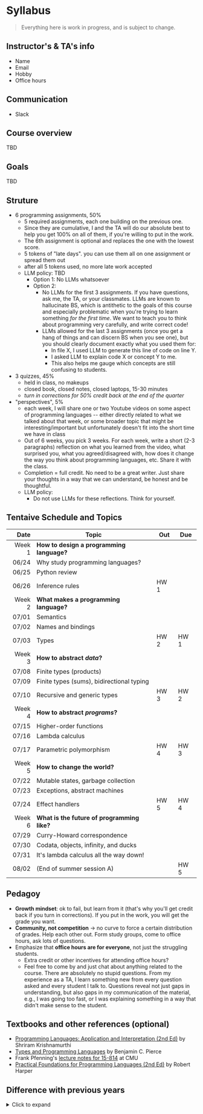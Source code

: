 # Syllabus

> Everything here is work in progress, and is subject to change.

## Instructor's & TA's info
  - Name
  - Email
  - Hobby
  - Office hours

## Communication
  - Slack

## Course overview
TBD

## Goals
TBD

  
## Struture
- 6 programming assignments, 50%
  - 5 required assignments, each one building on the previous one.
  - Since they are cumulative, I and the TA will do our absolute best to help you get 100% on all of them, if you're willing to put in the work. 
  - The 6th assignment is optional and replaces the one with the lowest score.
  - 5 tokens of "late days". you can use them all on one assignment or spread them out
  - after all 5 tokens used, no more late work accepted
  - LLM policy: TBD
    - Option 1: No LLMs whatsoever
    - Option 2:
      - No LLMs for the first 3 assignments. If you have questions, ask me, the TA, or your classmates. LLMs are known to hallucinate BS, which is antithetic to the goals of this course and especially problematic when you're trying to learn something *for the first time*. We want to teach you to think about programming very carefully, and write correct code!
      - LLMs allowed for the last 3 assignments (once you get a hang of things and can discern BS when you see one), but you should clearly document exactly what you used them for:
        - In file X, I used LLM to generate this line of code on line Y.
        - I asked LLM to explain code X or concept Y to me.
        - This also helps me gauge which concepts are still confusing to students.
- 3 quizzes, 45%
  - held in class, no makeups
  - closed book, closed notes, closed laptops, 15-30 minutes
  - *turn in corrections for 50% credit back at the end of the quarter*
- "perspectives", 5%
  - each week, I will share one or two Youtube videos on some aspect of programming languages -- either directly related to what we talked about that week, or some broader topic that might be interesting/important but unfortunately doesn't fit into the short time we have in class
  - Out of 6 weeks, you pick 3 weeks. For each week, write a short (2-3 paragraphs) reflection on what you learned from the video, what surprised you, what you agreed/disagreed with, how does it change the way you think about programming languages, etc. Share it with the class.
  - Completion = full credit. No need to be a great writer. Just share your thoughts in a way that we can understand, be honest and be thoughtful.
  - LLM policy:
    - Do not use LLMs for these reflections. Think for yourself.


## Tentaive Schedule and Topics


|   Date | Topic                                       | Out  | Due  |
| -----: | ------------------------------------------- | ---- | ---- |
| Week 1 | **How to design a programming language?**   |      |      |
|  06/24 | Why study programming languages?            |      |      |
|  06/25 | Python review                               |      |      |
|  06/26 | Inference rules                             | HW 1 |      |
| Week 2 | **What makes a programming language?**      |      |      |
|  07/01 | Semantics                                   |      |      |
|  07/02 | Names and bindings                          |      |      |
|  07/03 | Types                                       | HW 2 | HW 1 |
| Week 3 | **How to abstract *data*?**                 |      |      |
|  07/08 | Finite types (products)                     |      |      |
|  07/09 | Finite types (sums), bidirectional typing   |      |      |
|  07/10 | Recursive and generic types                 | HW 3 | HW 2 |
| Week 4 | **How to abstract *programs*?**             |      |      |
|  07/15 | Higher-order functions                      |      |      |
|  07/16 | Lambda calculus                             |      |      |
|  07/17 | Parametric polymorphism                     | HW 4 | HW 3 |
| Week 5 | **How to change the world?**                |      |      |
|  07/22 | Mutable states, garbage collection          |      |      |
|  07/23 | Exceptions, abstract machines               |      |      |
|  07/24 | Effect handlers                             | HW 5 | HW 4 |
| Week 6 | **What is the future of programming like?** |      |      |
|  07/29 | Curry-Howard correspondence                 |      |      |
|  07/30 | Codata, objects, infinity, and ducks        |      |      |
|  07/31 | It's lambda calculus all the way down!      |      |      |
|  08/02 | (End of summer session A)                   |      | HW 5 |


## Pedagoy
- **Growth mindset**: ok to fail, but learn from it (that's why you'll get credit back if you turn in corrections). If you put in the work, you will get the grade you want.
- **Community, not competition** -> no curve to force a certain distribution of grades. Help each other out. Form study groups, come to office hours, ask lots of questions.
- Emphasize that **office hours are for everyone**, not just the struggling students. 
  - Extra credit or other incentives for attending office hours?
  - Feel free to come by and just chat about anything related to the course. There are absolutely no stupid questions. From my experience as a TA, I learn something new from every question asked and every student I talk to. Questions reveal not just gaps in understanding, but also gaps in my communication of the material, e.g., I was going too fast, or I was explaining something in a way that didn't make sense to the student.

## Textbooks and other references (optional)
- [Programming Languages: Application and Interpretation (2nd Ed)](https://cs.brown.edu/courses/cs173/2012/book/) by Shriram Krishnamurthi
- [Types and Programming Languages](https://github.com/MPRI/M2-4-2/blob/master/Types%20and%20Programming%20Languages.pdf) by Benjamin C. Pierce
- Frank Pfenning's [lecture notes for 15-814](https://www.cs.cmu.edu/~fp/courses/15814-f21/schedule.html) at CMU
- [Practical Foundations for Programming Languages (2nd Ed)](https://web.archive.org/web/20221109205432/http://www.cs.cmu.edu/~rwh/pfpl/2nded.pdf) by Robert Harper


## Difference with previous years

<details>
<summary>Click to expand</summary>

- Why not reuse existing materials?
  - I've TA'ed this course (which has recycled basically the same materials) for 4 years from 2022 to 2025. I have noticed that there remain a *lot* of things that could be improved to (1) make existing topics more accessible, (2) delete topics that are too theoretical and (3) reorient the course to be more relevant even after you graduate, no matter whether you become a programmer or a PL researcher. My overarching objective is to teach you the "PL way of thinking" that you still remember after 5 years.
  - Specially, I will try to teach the class in a way that I wish I had been taught when I first learned programming languages. I love PL deeply, and I want to share the beauty of the subject with you.
- The course is redesigned to be entirely **incremental**. The whole course culminates in your building a really powerful and elegant programming language step by step. Each lecture introduces a new feature into the language, and each assignment builds on the previous one. Previously, CS162 just gave you a fully complete language, and each assignment implements different aspects of the *full* language.
- Emphasis on the three roles of PL design process: motivating use case (client) -> relational design (designer) -> algorithmic implementation (implementer). Previously, CS162 just gave you a fully designed language and asked you to decipher a "god-given" design and write code to implement it. There weren't even use cases to motivate the design. This time, you will get a taste of all three roles of a language designer, and most importantly, you get to experiment with the design of the language yourself! How cool is that?
- Instead of a single final that's worth 50%, we have 3 quizzes spread out over the quarter (more immediate feedback), and you get 50% points back for corrections (it's ok to make mistakes; what matters is to learn from your own mistakes!).
- Programming assignments now use Python instead of OCaml
  - As much I love OCaml (it's my favorite language & I use it on most programming projects), to be able to use it for CS162, we need to spend at least 1.5 weeks, and in the past students didn't get comfortable until several weeks in. Cramming it into a 6-week summer session course is just too much.
  - Hopefully, Python is easy enough to pick up (it's also used in CS8/9 and couple of other upper-div courses). Technically, Python will be a lot more "useful" once you get a real job.
  - But my secret agenda to convert all of you to functional programming aficionados is not dead yet. The object language is a functional language in disguise.
- We are now able to cover a lot more super cool topics (codata/objects, bidirectional typing, subtyping, type constructors, effects), since we completely removed the OCaml module (and moved the higher-order functions to the object language).
- Finer points:
  - Early introduction of typing.
  - Early introduction of procedures, and late introduction of lambda calculus.
    - Lambda calculus is a generalization of procedures anyway, so it's good to get lots of practice with procedures first.
  - Entirely skip capture-avoiding substitution. Variable captures had been a non-issue IMO (we didn't do dependent types so all programs are closed), and they felt like a topic forced onto the students which they were gonna forget immediately after the exam.
</details>
